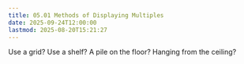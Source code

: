 ```yaml
---
title: 05.01 Methods of Displaying Multiples
date: 2025-09-24T12:00:00
lastmod: 2025-08-20T15:21:27
---
```


Use a grid?
Use a shelf?
A pile on the floor?
Hanging from the ceiling?
